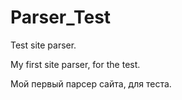 # Parser_Test
Test site parser.

My first site parser, for the test.

Мой первый парсер сайта, для теста.
